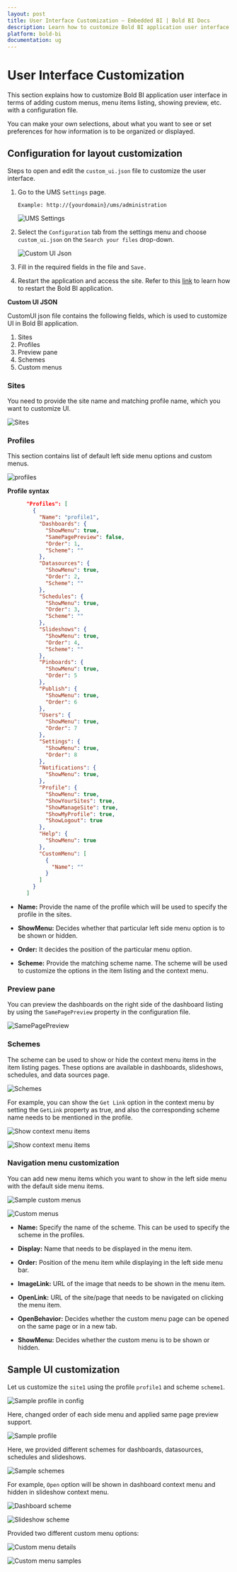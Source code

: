 ```yaml
---
layout: post
title: User Interface Customization – Embedded BI | Bold BI Docs
description: Learn how to customize Bold BI application user interface in terms of adding custom menus, menu items listing, showing preview, etc. with a configuration file.
platform: bold-bi
documentation: ug
---
```


# User Interface Customization

This section explains how to customize Bold BI application user interface in terms of adding custom menus, menu items listing, showing preview, etc. with a configuration file.

You can make your own selections, about what you want to see or set preferences for how information is to be organized or displayed.

## Configuration for layout customization

Steps to open and edit the `custom_ui.json` file to customize the user interface.

1. Go to the UMS `Settings` page.

    `Example: http://{yourdomain}/ums/administration`

    ![UMS Settings](/static/assets/embedded/faq/images/ums-settings.png)

2. Select the `Configuration` tab from the settings menu and choose `custom_ui.json` on the `Search your files` drop-down.

    ![Custom UI Json](/static/assets/embedded/user-interface-customization/images/custom-ui-json.png)

3. Fill in the required fields in the file and `Save.`

4. Restart the application and access the site. Refer to this [link](/embedded-bi/faq/how-to-restart-the-bold-bi-embedded-application/) to learn how to restart the Bold BI application.

**Custom UI JSON**

CustomUI json file contains the following fields, which is used to customize UI in Bold BI application.

1. Sites
2. Profiles
3. Preview pane
4. Schemes
5. Custom menus

### **Sites**

You need to provide the site name and matching profile name, which you want to customize UI.

![Sites](/static/assets/embedded/user-interface-customization/images/sites-example.png#width=40%)

### **Profiles**

This section contains list of default left side menu options and custom menus.

![profiles](/static/assets/embedded/user-interface-customization/images/profiles-example.png#width=40%)

**Profile syntax**

```json 
	  "Profiles": [
		{
		  "Name": "profile1",
		  "Dashboards": {
			"ShowMenu": true,
			"SamePagePreview": false,
			"Order": 1,
			"Scheme": ""
		  },
		  "Datasources": {
			"ShowMenu": true,
			"Order": 2,
			"Scheme": ""
		  },
		  "Schedules": {
			"ShowMenu": true,
			"Order": 3,
			"Scheme": ""
		  },
		  "Slideshows": {
			"ShowMenu": true,
			"Order": 4,
			"Scheme": ""
		  },
		  "Pinboards": {
			"ShowMenu": true,
			"Order": 5
		  },
		  "Publish": {
			"ShowMenu": true,
			"Order": 6
		  },
		  "Users": {
			"ShowMenu": true,
			"Order": 7
		  },
		  "Settings": {
			"ShowMenu": true,
			"Order": 8
		  },
		  "Notifications": {
			"ShowMenu": true,
		  },
          "Profile": { 
            "ShowMenu": true, 
            "ShowYourSites": true, 
            "ShowManageSite": true, 
            "ShowMyProfile": true, 
            "ShowLogout": true
          },
		  "Help": { 
			"ShowMenu": true 
		  },
		  "CustomMenu": [
			{
			  "Name": ""
			}
		  ]
		}
	  ]

```

* **Name:** Provide the name of the profile which will be used to specify the profile in the sites.

* **ShowMenu:** Decides whether that particular left side menu option is to be shown or hidden.

* **Order:** It decides the position of the particular menu option.

* **Scheme:** Provide the matching scheme name. The scheme will be used to customize the options in the item listing and the context menu.

### **Preview pane**

You can preview the dashboards on the right side of the dashboard listing by using the `SamePagePreview` property in the configuration file.

![SamePagePreview](/static/assets/embedded/user-interface-customization/images/samepage-preview.png)

### **Schemes**

The scheme can be used to show or hide the context menu items in the item listing pages. These options are available in dashboards, slideshows, schedules, and data sources page.

![Schemes](/static/assets/embedded/user-interface-customization/images/schemes.png#width=30%)

For example, you can show the `Get Link` option in the context menu by setting the `GetLink` property as true, and also the corresponding scheme name needs to be mentioned in the profile.

![Show context menu items](/static/assets/embedded/user-interface-customization/images/context-menu-show.png#width=30%)

![Show context menu items](/static/assets/embedded/user-interface-customization/images/context-menu.png#width=35%)

### **Navigation menu customization**

You can add new menu items which you want to show in the left side menu with the default side menu items.

![Sample custom menus](/static/assets/embedded/user-interface-customization/images/custom-menu-example1.png)

![Custom menus](/static/assets/embedded/user-interface-customization/images/custom-menu.png#width=40%)

* **Name:** Specify the name of the scheme. This can be used to specify the scheme in the profiles.

* **Display:** Name that needs to be displayed in the menu item.

* **Order:** Position of the menu item while displaying in the left side menu bar.

* **ImageLink:** URL of the image that needs to be shown in the menu item.

* **OpenLink:** URL of the site/page that needs to be navigated on clicking the menu item.

* **OpenBehavior:** Decides whether the custom menu page can be opened on the same page or in a new tab.

* **ShowMenu:** Decides whether the custom menu is to be shown or hidden.

## Sample UI customization

Let us customize the `site1` using the profile `profile1` and scheme `scheme1`.

![Sample profile in config](/static/assets/embedded/user-interface-customization/images/sample-example1.png#width=35%)

Here, changed order of each side menu and applied same page preview support.

![Sample profile](/static/assets/embedded/user-interface-customization/images/sample-example2.png)

Here, we provided different schemes for dashboards, datasources, schedules and slideshows.

![Sample schemes](/static/assets/embedded/user-interface-customization/images/sample-example3.png#width=35%)

For example, `Open` option will be shown in dashboard context menu and hidden in slideshow context menu.

![Dashboard scheme](/static/assets/embedded/user-interface-customization/images/dashboard-scheme.png#width=35%)

![Slideshow scheme](/static/assets/embedded/user-interface-customization/images/slideshow-scheme.png)

Provided two different custom menu options:

![Custom menu details](/static/assets/embedded/user-interface-customization/images/custom-menu-example2.png)

![Custom menu samples](/static/assets/embedded/user-interface-customization/images/custom-menu-samples.png#width=40%)